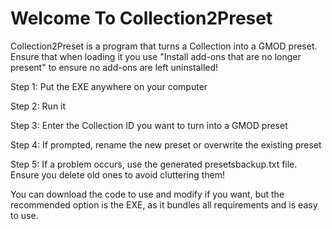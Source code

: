 # Welcome To Collection2Preset
Collection2Preset is a program that turns a Collection into a GMOD preset. Ensure that when loading it you use "Install add-ons that are no longer present" to ensure no add-ons are left uninstalled!

Step 1: Put the EXE anywhere on your computer

Step 2: Run it 

Step 3: Enter the Collection ID you want to turn into a GMOD preset

Step 4: If prompted, rename the new preset or overwrite the existing preset

Step 5: If a problem occurs, use the generated presetsbackup.txt file. Ensure you delete old ones to avoid cluttering them!

You can download the code to use and modify if you want, but the recommended option is the EXE, as it bundles all requirements and is easy to use.
